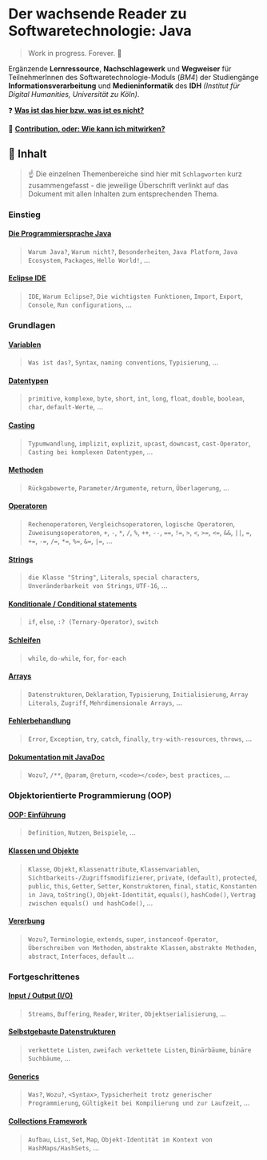 # Der wachsende Reader zu Softwaretechnologie: Java
> Work in progress. Forever. :snail:

Ergänzende **Lernressource**, **Nachschlagewerk** und **Wegweiser** für TeilnehmerInnen des Softwaretechnologie-Moduls (_BM4_) der Studiengänge **Informationsverarbeitung** und **Medieninformatik** des **IDH** _(Institut für Digital Humanities, Universität zu Köln)_.

:question: [**Was ist das hier bzw. was ist es nicht?**](Was-Ist-Das.md)

:busts_in_silhouette: [**Contribution, oder: Wie kann ich mitwirken?**](/Mitwirken.md)



## :book: Inhalt

> :point_up: Die einzelnen Themenbereiche sind hier mit `Schlagworten` kurz zusammengefasst - die jeweilige Überschrift verlinkt auf das Dokument mit allen Inhalten zum entsprechenden Thema.

### Einstieg

#### [Die Programmiersprache Java](/documents/Die-Programmiersprache-Java.md) <!-- :coffee: -->

> `Warum Java?`, `Warum nicht?`, `Besonderheiten`, `Java Platform`, `Java Ecosystem`, `Packages`, `Hello World!`, ...

#### [Eclipse IDE](/documents/Eclipse-IDE.md) <!-- :moon: -->

> `IDE`, `Warum Eclipse?`, `Die wichtigsten Funktionen`, `Import`, `Export`, `Console`, `Run configurations`, ...

### Grundlagen

#### [Variablen](/documents/Variablen.md) <!-- :label: -->

> `Was ist das?`, `Syntax`, `naming conventions`, `Typisierung`, ...

#### [Datentypen](/documents/Datentypen.md) <!-- :1234: -->

> `primitive`, `komplexe`, `byte`, `short`, `int`, `long`, `float`, `double`, `boolean`, `char`, `default-Werte`, ...

#### [Casting](/documents/Casting.md) <!-- :performing_arts: -->

> `Typumwandlung`, `implizit`, `explizit`, `upcast`, `downcast`, `cast-Operator`, `Casting bei komplexen Datentypen`, ...

#### [Methoden](/documents/Methoden.md) <!-- :clamp: -->

> `Rückgabewerte`, `Parameter/Argumente`, `return`, `Überlagerung`, ...

#### [Operatoren](/documents/Operatoren.md) <!-- :symbols: -->

> `Rechenoperatoren`, `Vergleichsoperatoren`, `logische Operatoren`, `Zuweisungsoperatoren`, `+`, `-`, `*`, `/`, `%`, `++`, `--`, `==`, `!=`, `>`, `<`, `>=`, `<=`, `&&`, `||`, `=`, `+=`, `-=`, `/=`, `*=`, `%=`, `&=`, `|=`, ...

#### [Strings](/documents/Strings.md) <!-- :ab: -->

> `die Klasse "String"`, `Literals`, `special characters`, `Unveränderbarkeit von Strings`, `UTF-16`, ...

#### [Konditionale / Conditional statements](/documents/Conditionals.md) <!-- :railway_track: -->

> `if`, `else`, `:? (Ternary-Operator)`, `switch`

#### [Schleifen](/documents/Arrays.md) <!-- :ribbon: -->

> `while`, `do-while`, `for`, `for-each`

#### [Arrays](/documents/Arrays.md) <!-- :package: -->

> `Datenstrukturen`, `Deklaration`, `Typisierung`, `Initialisierung`, `Array Literals`, `Zugriff`, `Mehrdimensionale Arrays`, ...

#### [Fehlerbehandlung](/documents/Fehlerbehandlung.md) <!-- :x: -->

> `Error`, `Exception`, `try`, `catch`, `finally`, `try-with-resources`, `throws`, ...

#### [Dokumentation mit JavaDoc](/documents/JavaDoc.md) <!-- :clipboard: -->

> `Wozu?`, `/**`, `@param`, `@return`, `<code></code>`, `best practices`, ...

### Objektorientierte Programmierung (OOP)

#### [OOP: Einführung](/documents/OOP-Einführung.md) <!-- :moyai: -->

> `Definition`, `Nutzen`, `Beispiele`, ...

#### [Klassen und Objekte](/documents/Klassen-und-Objekte.md) <!-- :building_construction: -->

> `Klasse`, `Objekt`, `Klassenattribute`, `Klassenvariablen`, `Sichtbarkeits-/Zugriffsmodifizierer`, `private`, `(default)`, `protected`, `public`, `this`, `Getter`, `Setter`, `Konstruktoren`, `final`, `static`, `Konstanten in Java`, `toString()`, `Objekt-Identität`, `equals()`, `hashCode()`, `Vertrag zwischen equals() und hashCode()`, ...

#### [Vererbung](/documents/Vererbung.md) <!-- :family: -->

> `Wozu?`, `Terminologie`, `extends`, `super`, `instanceof-Operator`, `Überschreiben von Methoden`, `abstrakte Klassen`, `abstrakte Methoden`, `abstract`, `Interfaces`, `default` ...

### Fortgeschrittenes

#### [Input / Output (I/O)](/documents/IO.md) <!-- :fast_forward: -->

> `Streams`, `Buffering`, `Reader`, `Writer`, `Objektserialisierung`, ...

#### [Selbstgebaute Datenstrukturen](/documents/Datenstrukturen.md) <!-- :chains: -->

> `verkettete Listen`, `zweifach verkettete Listen`, `Binärbäume`, `binäre Suchbäume`, ...

#### [Generics](/documents/Generics.md) <!-- :pushpin: -->

> `Was?`, `Wozu?`, `<Syntax>`, `Typsicherheit trotz generischer Programmierung`, `Gültigkeit bei Kompilierung und zur Laufzeit`, ...

#### [Collections Framework](/documents/Collections-Framework.md) <!-- :card_index_dividers: -->

> `Aufbau`, `List`, `Set`, `Map`, `Objekt-Identität im Kontext von HashMaps/HashSets`, ...
